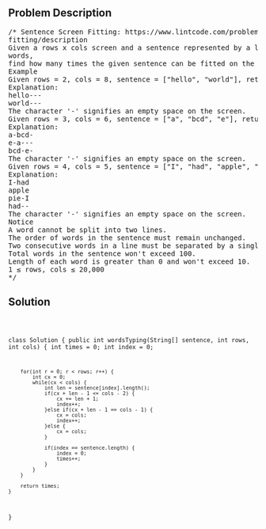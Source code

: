 <!--
<style>
  body { font-family: Arial, sans-serif; }
  .container { max-width: 100%; margin: 0 auto; padding: 10px; }
  .comment-block { max-width: 30%; background-color: #f9f9f9; padding: 10px; border-left: 5px solid #ccc; overflow-wrap: break-word; white-space: pre-wrap; }
  .code-block { background-color: #f4f4f4; padding: 10px; border: 1px solid #ddd; overflow-wrap: break-word; white-space: pre-wrap; }
</style>
-->

<div class='container'>
<h2>Problem Description</h2>
<div class='comment-block'>
<pre>
/* Sentence Screen Fitting: https://www.lintcode.com/problem/sentence-screen-
fitting/description
Given a rows x cols screen and a sentence represented by a list of non-empty
words,
find how many times the given sentence can be fitted on the screen.
Example
Given rows = 2, cols = 8, sentence = ["hello", "world"], retrun 1.
Explanation:
hello---
world---
The character '-' signifies an empty space on the screen.
Given rows = 3, cols = 6, sentence = ["a", "bcd", "e"], return 2.
Explanation:
a-bcd-
e-a---
bcd-e-
The character '-' signifies an empty space on the screen.
Given rows = 4, cols = 5, sentence = ["I", "had", "apple", "pie"], return 1.
Explanation:
I-had
apple
pie-I
had--
The character '-' signifies an empty space on the screen.
Notice
A word cannot be split into two lines.
The order of words in the sentence must remain unchanged.
Two consecutive words in a line must be separated by a single space.
Total words in the sentence won't exceed 100.
Length of each word is greater than 0 and won't exceed 10.
1 ≤ rows, cols ≤ 20,000
*/
</pre>
</div>

<h2>Solution</h2>
<div class='code-block'>
<pre><code class='language-java'>

class Solution {
    public int wordsTyping(String[] sentence, int rows, int cols) {
        int times = 0;
        int index = 0;
        
        for(int r = 0; r < rows; r++) {
            int cx = 0;
            while(cx < cols) {
                int len = sentence[index].length();
                if(cx + len - 1 <= cols - 2) {
                    cx += len + 1;
                    index++;
                }else if(cx + len - 1 == cols - 1) {
                    cx = cols;
                    index++;
                }else {
                    cx = cols;
                }
                
                if(index == sentence.length) {
                    index = 0;
                    times++;
                }
            }
        }
        
        return times;
    }
}
</code></pre>
</div>
</div>
